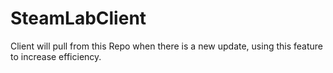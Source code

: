 # SteamLabClient
Client will pull from this Repo when there is a new update, using this feature to increase efficiency.
